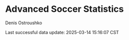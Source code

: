 # Advanced Soccer Statistics
Denis Ostroushko

<!-- gfm -->

Last successful data update: 2025-03-14 15:16:07 CST

